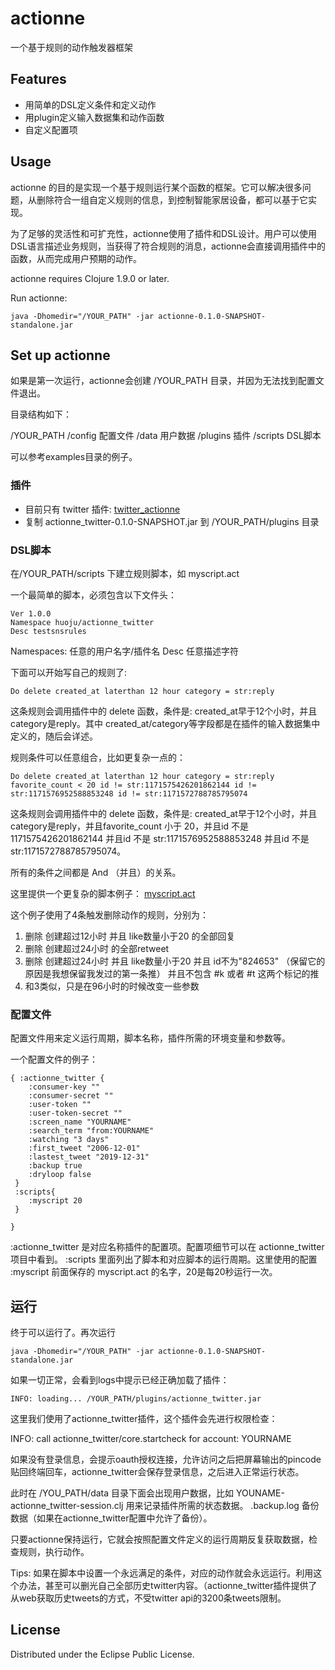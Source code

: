 # actionne

一个基于规则的动作触发器框架


## Features

* 用简单的DSL定义条件和定义动作
* 用plugin定义输入数据集和动作函数
* 自定义配置项

## Usage

actionne 的目的是实现一个基于规则运行某个函数的框架。它可以解决很多问题，从删除符合一组自定义规则的信息，到控制智能家居设备，都可以基于它实现。

为了足够的灵活性和可扩充性，actionne使用了插件和DSL设计。用户可以使用DSL语言描述业务规则，当获得了符合规则的消息，actionne会直接调用插件中的函数，从而完成用户预期的动作。

actionne requires Clojure 1.9.0 or later.


Run actionne:

    java -Dhomedir="/YOUR_PATH" -jar actionne-0.1.0-SNAPSHOT-standalone.jar


## Set up actionne

如果是第一次运行，actionne会创建 /YOUR_PATH 目录，并因为无法找到配置文件退出。

目录结构如下：

/YOUR_PATH
          /config  配置文件
          /data    用户数据
          /plugins 插件
          /scripts DSL脚本

可以参考examples目录的例子。

### 插件

* 目前只有 twitter 插件: [twitter_actionne](https://github.com/virushuo/actionne-twitter) 
* 复制 actionne_twitter-0.1.0-SNAPSHOT.jar 到 /YOUR_PATH/plugins 目录

### DSL脚本

在/YOUR_PATH/scripts 下建立规则脚本，如 myscript.act

一个最简单的脚本，必须包含以下文件头：

```
Ver 1.0.0
Namespace huoju/actionne_twitter
Desc testsnsrules
```

Namespaces: 任意的用户名字/插件名
Desc 任意描述字符

下面可以开始写自己的规则了:

```
Do delete created_at laterthan 12 hour category = str:reply
```

这条规则会调用插件中的 delete 函数，条件是: created_at早于12个小时，并且category是reply。其中 created_at/category等字段都是在插件的输入数据集中定义的，随后会详述。

规则条件可以任意组合，比如更复杂一点的：

```
Do delete created_at laterthan 12 hour category = str:reply favorite_count < 20 id != str:1171575426201862144 id != str:1171576952588853248 id != str:1171572788785795074

```
这条规则会调用插件中的 delete 函数，条件是: created_at早于12个小时，并且category是reply，并且favorite_count 小于 20，并且id 不是 1171575426201862144 并且id 不是 str:1171576952588853248 并且id 不是 str:1171572788785795074。

所有的条件之间都是 And （并且）的关系。

这里提供一个更复杂的脚本例子： [myscript.act](https://github.com/virushuo/actionne/blob/master/examples/scripts/myscript.act)

这个例子使用了4条触发删除动作的规则，分别为：

1. 删除 创建超过12小时 并且 like数量小于20 的全部回复
2. 删除 创建超过24小时 的全部retweet
3. 删除 创建超过24小时 并且 like数量小于20 并且 id不为"824653" （保留它的原因是我想保留我发过的第一条推） 并且不包含 #k 或者 #t 这两个标记的推
4. 和3类似，只是在96小时的时候改变一些参数

### 配置文件

配置文件用来定义运行周期，脚本名称，插件所需的环境变量和参数等。

一个配置文件的例子：

```
{ :actionne_twitter {
    :consumer-key ""
    :consumer-secret ""
    :user-token "" 
    :user-token-secret "" 
    :screen_name "YOURNAME"
    :search_term "from:YOURNAME"
    :watching "3 days"
    :first_tweet "2006-12-01"
    :lastest_tweet "2019-12-31"
    :backup true
    :dryloop false
 }
 :scripts{
    :myscript 20
 }

}
```
:actionne_twitter  是对应名称插件的配置项。配置项细节可以在 actionne_twitter 项目中看到。
:scripts 里面列出了脚本和对应脚本的运行周期。这里使用的配置 :myscript 前面保存的 myscript.act 的名字，20是每20秒运行一次。

## 运行

终于可以运行了。再次运行

    java -Dhomedir="/YOUR_PATH" -jar actionne-0.1.0-SNAPSHOT-standalone.jar

如果一切正常，会看到logs中提示已经正确加载了插件：

    INFO: loading... /YOUR_PATH/plugins/actionne_twitter.jar

这里我们使用了actionne_twitter插件，这个插件会先进行权限检查：

INFO: call actionne_twitter/core.startcheck for account: YOURNAME

如果没有登录信息，会提示oauth授权连接，允许访问之后把屏幕输出的pincode贴回终端回车，actionne_twitter会保存登录信息，之后进入正常运行状态。

此时在 /YOU_PATH/data 目录下面会出现用户数据，比如 YOUNAME-actionne_twitter-session.clj 用来记录插件所需的状态数据。 .backup.log 备份数据（如果在actionne_twitter配置中允许了备份）。 

只要actionne保持运行，它就会按照配置文件定义的运行周期反复获取数据，检查规则，执行动作。

Tips: 如果在脚本中设置一个永远满足的条件，对应的动作就会永远运行。利用这个办法，甚至可以删光自己全部历史twitter内容。（actionne_twitter插件提供了从web获取历史tweets的方式，不受twitter api的3200条tweets限制。

## License

Distributed under the Eclipse Public License.
